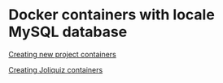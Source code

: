 # Docker containers with locale MySQL database

[Creating new project containers](project/)

[Creating Joliquiz containers](joliquiz/)


